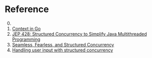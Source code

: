 # Reference

0. []()
0. [Context in Go](https://scalabledeveloper.com/posts/context-in-go/)
0. [JEP 428: Structured Concurrency to Simplify Java Multithreaded Programming](https://www.infoq.com/news/2022/06/java-structured-concurrency/)
0. [Seamless, Fearless, and Structured Concurrency](https://verdagon.dev/blog/seamless-fearless-structured-concurrency)
0. [Handling user input with structured concurrency](https://dubroy.com/blog/handling-user-input-with-structured-concurrency/)

